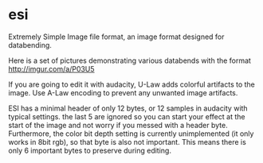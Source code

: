 # esi
Extremely Simple Image file format, an image format designed for databending.

Here is a set of pictures demonstrating various databends with the format http://imgur.com/a/P03U5

If you are going to edit it with audacity, U-Law adds colorful artifacts to the image. Use A-Law encoding to prevent any unwanted image artifacts.

ESI has a minimal header of only 12 bytes, or 12 samples in audacity with typical settings. the last 5 are ignored so you can start your effect at the start of the image and not worry if you messed with a header byte. Furthermore, the color bit depth setting is currently unimplemented (it only works in 8bit rgb), so that byte is also not important. This means there is only 6 important bytes to preserve during editing.
